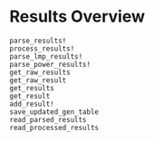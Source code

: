 Results Overview
================

```@docs
parse_results!
process_results!
parse_lmp_results!
parse_power_results!
get_raw_results
get_raw_result
get_results
get_result
add_result!
save_updated_gen_table
read_parsed_results
read_processed_results
```
